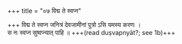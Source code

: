 +++
title = "०७ विद्म ते स्वप्न"

+++
विद्म ते स्वप्न जनित्रं देवजामीनां पुत्रो ऽसि यमस्य करणः ।  
स नः स्वप्न सुष्वप्न्यात् पाहि ॥ +++(read duṣvapnyāt?; see 1b)+++